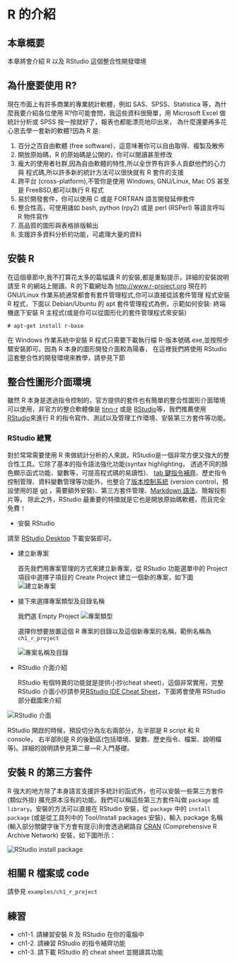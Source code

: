 # R 的介紹

## 本章概要

本章將會介紹 R 以及 RStudio 這個整合性開發環境

## 為什麼要使用 R?

現在市面上有許多商業的專業統計軟體，例如 SAS、SPSS、Statistica 等，為什麼我要介紹各位使用 R?你可能會問，我這些資料很簡單，用 Microsoft Excel 做統計分析或 SPSS 按一按就好了，報表也都能漂亮地印出來，
為什麼還要再多花心思去學一套新的軟體?因為 R 是:

1. 百分之百自由軟體 (free software)，這意味著你可以自由取得、複製及散佈
2. 開放原始碼，R 的原始碼是公開的，你可以閱讀甚至修改
3. 龐大的使用者社群,因為自由軟體的特性,所以全世界有許多人貢獻他們的心力與 程式碼,所以許多新的統計方法可以很快就有 R 套件的支援
4. 跨平台 (cross-platform),不管你是使用 Windows, GNU/Linux, Mac OS 甚至是 FreeBSD,都可以執行 R 程式
5. 易於開發套件，你可以使用 C 或是 FORTRAN 語言開發延伸套件
6. 整合性高，可使用諸如 bash, python (rpy2) 或是 perl (RSPerl) 等語言呼叫 R 物件寫作
7. 高品質的圖形與表格排版輸出
8. 支援許多資料分析的功能，可處理大量的資料

## 安裝 R
在這個章節中,我不打算花太多的篇幅講 R 的安裝,都是重點提示，詳細的安裝說明請至 R 的網站上閱讀。R 的下載網址為 http://www.r-project.org 現在的 GNU/Linux 作業系統通常都會有套件管理程式,你可以直接從該套件管理 程式安裝 R 程式，下面以 Debian/Ubuntu 的 apt 套件管理程式為例，示範如何安裝:
終端機底下安裝 R 主程式(或是你可以從圖形化的套件管理程式來安裝)

```shell
# apt-get install r-base
```

在 Windows 作業系統中安裝 R 程式只需要下載執行檔 R-版本號碼.exe,並按照步驟安裝即可。因為 R 本身的圖形開發介面較為陽春，
在這裡我們將使用 RStudio 這套整合性的開發環境來教學，請參見下節

## 整合性圖形介面環境

雖然 R 本身是透過指令控制的，官方提供的套件也有簡單的整合性圖形介面環境可以使用，非官方的整合軟體像是 [tinn-r](http://sourceforge.net/projects/tinn-r) 或是 [RStudio](http://www.rstudio.com)等，我們推薦使用 [RStudio](http://www.rstudio.com)來進行 R 的指令寫作、測試以及管理工作環境、安裝第三方套件等功能。

### RStudio 總覽

對於常常需要使用 R 來做統計分析的人來說，RStudio是一個非常方便又強大的整合性工具。它除了基本的指令語法強化功能(syntax highlighting， 透過不同的顏色顯示函式功能、變數等，可提高程式碼的易讀性)、
[tab 鍵指令補齊](https://support.rstudio.com/hc/en-us/articles/205273297-Code-Completion)、歷史指令控制管理、資料變數管理等功能外，也整合了[版本控制系統](https://www.r-bloggers.com/rstudio-and-github/)
(version control，預設使用的是 [git](http://git-scm.com) ，需要額外安裝)、第三方套件管理、[Markdown 語法](http://rmarkdown.rstudio.com)、簡報投影片等。
除此之外，RStudio 最重要的特徵就是它也是開放原始碼軟體，而且完全免費！

* 安裝 RStudio

請至 [RStudio Desktop](https://www.rstudio.com/products/rstudio/download/) 下載安裝即可。

* 建立新專案

    首先我們用專案管理的方式來建立新專案，從 RStudio 功能選單中的 Project 項目中選擇子項目的 Create Project 建立一個新的專案，如下圖![建立新專案](img/RS_create_prj.png)


* 接下來選擇專案類型及目錄名稱

    我們選 Empty Project ![專案類型](img/RS_empty_project.png)

    選擇你想要放置這個 R 專案的目錄以及這個新專案的名稱，範例名稱為 ```ch1_r_project```

    ![專案名稱及目錄](img/RS_project_name.png)


* RStudio 介面介紹

    RStudio 有個特異的功能就是提供小抄(cheat sheet)，這個非常實用，完整
RStudio 介面小抄請參見[RStudio IDE Cheat Sheet](https://www.rstudio.com/wp-content/uploads/2016/01/rstudio-IDE-cheatsheet.pdf)，下面將會使用 RStudio 部分截圖來介紹


![RStudio 介面](img/RS_cheatsheet_part.png)

RStudio 開啟的時候，預設切分為左右兩部分，左半部是 R script 和 R console，
右半部則是 R 的後勤區(包括環境、變數、歷史指令、檔案、說明檔等)。詳細的說明請參見第二章—R:入門基礎。


## 安裝 R 的第三方套件

R 強大的地方除了本身語言支援許多統計的函式外，也可以安裝一些第三方套件(類似外掛)
擴充原本沒有的功能。我們可以稱這些第三方套件叫做 ```package``` 或 ```library```。安裝的方法可以直接在 RStudio 安裝，從 ```package``` 中的 ```install package``` (或是從工具列中的 Tool/Install packages 安裝)，輸入 package 名稱(輸入部分關鍵字後下方會有提示)則會透過網路自 [CRAN](https://cran.r-project.org/
) (Comprehensive R Archive Network) 安裝，如下圖所示：

![RStudio install package](img/RS_install_packages.png)

## 相關 R 檔案或 code

請參見 ```examples/ch1_r_project```

## 練習

* ch1-1. 請練習安裝 R 及 RStudio 在你的電腦中
* ch1-2. 請練習 RStudio 的指令補齊功能
* ch1-3. 請下載 RStudio 的 cheat sheet 並閱讀其功能
